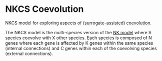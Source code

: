 # NKCS Coevolution

NKCS model for exploring aspects of ([surrogate-assisted](https://en.wikipedia.org/wiki/Surrogate_model)) [coevolution](https://en.wikipedia.org/wiki/Constructive_cooperative_coevolution).

The NKCS model is the multi-species version of the [NK model](https://en.wikipedia.org/wiki/NK_model) where S species coevolve with X other species. Each species is composed of N genes where each gene is affected by K genes within the same species (internal connections) and C genes within each of the coevolving species (external connections).
